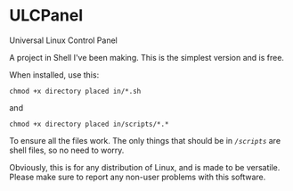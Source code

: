 # ULCPanel
Universal Linux Control Panel


A project in Shell I've been making.
This is the simplest version and is free.

When installed, use this:


`chmod +x directory placed in/*.sh`

and   

`chmod +x directory placed in/scripts/*.*`   
  
To ensure all the files work. The only things that should be in *`/scripts`* are shell files, so no need to worry.
  
  
Obviously, this is for any distribution of Linux, and is made to be versatile.
Please make sure to report any non-user problems with this software.

